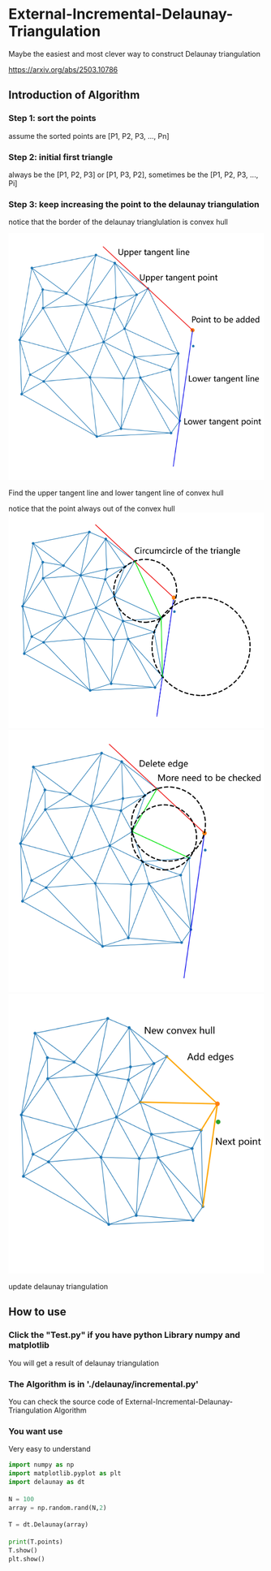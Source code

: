 # External-Incremental-Delaunay-Triangulation

Maybe the easiest and most clever way to construct Delaunay triangulation

https://arxiv.org/abs/2503.10786

## Introduction of Algorithm
### Step 1: sort the points
  assume the sorted points are \[P1, P2, P3, ..., Pn]
### Step 2: initial first triangle
  always be the \[P1, P2, P3] or \[P1, P3, P2], sometimes be the \[P1, P2, P3, ..., Pi]

### Step 3: keep increasing the point to the delaunay triangulation
  notice that the border of the delaunay trianglulation is convex hull

  ![upper tangent line and lower tangent line](https://raw.githubusercontent.com/CaiShu233/imgs/refs/heads/main/External_Incremental_Delaunay_Triangulation/E_incremental_Delaunay_1.png)
  
Find the upper tangent line and lower tangent line of convex hull

  notice that the point always out of the convex hull
  ![upper tangent line and lower tangent line](https://raw.githubusercontent.com/CaiShu233/imgs/refs/heads/main/External_Incremental_Delaunay_Triangulation/E_incremental_Delaunay_2.png)
  ![upper tangent line and lower tangent line](https://raw.githubusercontent.com/CaiShu233/imgs/refs/heads/main/External_Incremental_Delaunay_Triangulation/E_incremental_Delaunay_3.png)
  ![upper tangent line and lower tangent line](https://raw.githubusercontent.com/CaiShu233/imgs/refs/heads/main/External_Incremental_Delaunay_Triangulation/E_incremental_Delaunay_4.png)
  
update delaunay triangulation

## How to use

### Click the "Test.py" if you have python Library numpy and matplotlib
  You will get a result of delaunay triangulation

### The Algorithm is in './delaunay/incremental.py'
  You can check the source code of External-Incremental-Delaunay-Triangulation Algorithm

### You want use
  Very easy to understand
  
~~~python
import numpy as np
import matplotlib.pyplot as plt
import delaunay as dt

N = 100
array = np.random.rand(N,2)

T = dt.Delaunay(array)

print(T.points)
T.show()
plt.show()
~~~

